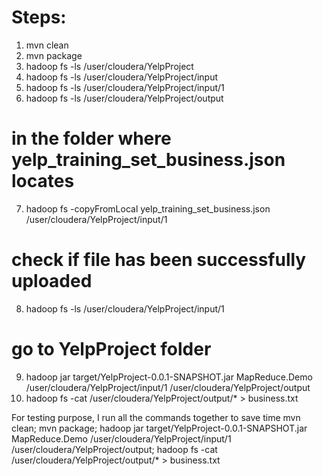 # Steps:

1. mvn clean
2. mvn package
3. hadoop fs -ls /user/cloudera/YelpProject
4. hadoop fs -ls /user/cloudera/YelpProject/input
5. hadoop fs -ls /user/cloudera/YelpProject/input/1
6. hadoop fs -ls /user/cloudera/YelpProject/output
# in the folder where yelp_training_set_business.json locates
7. hadoop fs -copyFromLocal yelp_training_set_business.json /user/cloudera/YelpProject/input/1
# check if file has been successfully uploaded
8. hadoop fs -ls /user/cloudera/YelpProject/input/1
# go to YelpProject folder
9. hadoop jar target/YelpProject-0.0.1-SNAPSHOT.jar MapReduce.Demo /user/cloudera/YelpProject/input/1 /user/cloudera/YelpProject/output
10. hadoop fs -cat /user/cloudera/YelpProject/output/* > business.txt      




For testing purpose, I run all the commands together to save time
mvn clean; mvn package; hadoop jar target/YelpProject-0.0.1-SNAPSHOT.jar MapReduce.Demo /user/cloudera/YelpProject/input/1 /user/cloudera/YelpProject/output; hadoop fs -cat /user/cloudera/YelpProject/output/* > business.txt
 
